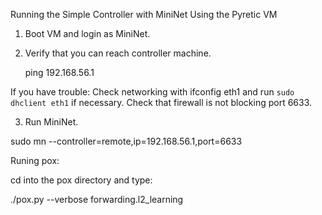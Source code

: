 Running the Simple Controller with MiniNet Using the Pyretic VM


1. Boot VM and login as MiniNet.
2. Verify that you can reach controller machine. 

   ping 192.168.56.1

  If you have trouble:
     Check networking with ifconfig eth1 and run `sudo dhclient eth1` if necessary.
     Check that firewall is not blocking port 6633.
   


3. Run MiniNet.

  sudo mn --controller=remote,ip=192.168.56.1,port=6633



Runing pox:

cd into the pox directory and type:

  ./pox.py --verbose forwarding.l2_learning

